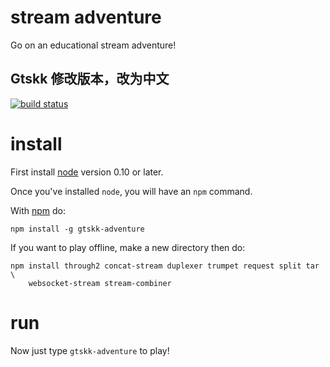 # stream adventure

Go on an educational stream adventure!

## Gtskk 修改版本，改为中文

[![build status](https://secure.travis-ci.org/substack/stream-adventure.png)](http://travis-ci.org/substack/stream-adventure)

# install

First install [node](http://nodejs.org) version 0.10 or later.

Once you've installed `node`, you will have an `npm` command.

With [npm](https://npmjs.org) do:

```
npm install -g gtskk-adventure
```

If you want to play offline, make a new directory then do:

```
npm install through2 concat-stream duplexer trumpet request split tar \
    websocket-stream stream-combiner
```

# run

Now just type `gtskk-adventure` to play!
